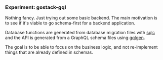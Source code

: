 ### Experiment: gostack-gql

Nothing fancy. Just trying out some basic backend. The main motivation is to see if it's viable to go schema-first for a backend application.

Database functions are generated from database migration files with [sqlc](https://sqlc.dev) and the API is generated from a GraphQL schema files using [gqlgen](https://gqlgen.com).

The goal is to be able to focus on the business logic, and not re-implement things that are already defined in schemas.
